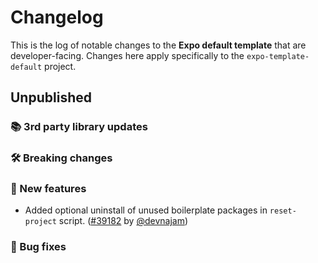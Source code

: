 # Changelog

This is the log of notable changes to the **Expo default template** that are developer-facing.
Changes here apply specifically to the `expo-template-default` project.

## Unpublished

### 📚 3rd party library updates

### 🛠 Breaking changes

### 🎉 New features

- Added optional uninstall of unused boilerplate packages in `reset-project` script. ([#39182](https://github.com/expo/expo/pull/39182) by [@devnajam](https://github.com/devnajam))

### 🐛 Bug fixes
